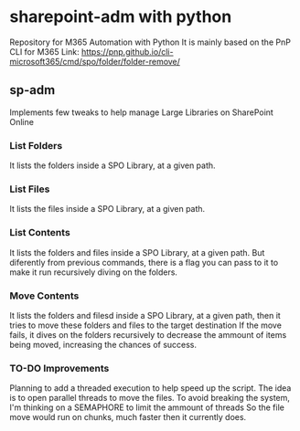 
# sharepoint-adm with python

Repository for M365 Automation with Python
It is mainly based on the PnP CLI for M365
Link: https://pnp.github.io/cli-microsoft365/cmd/spo/folder/folder-remove/

## sp-adm

 Implements few tweaks to help manage Large Libraries on SharePoint Online
 
### List Folders

 It lists the folders inside a SPO Library, at a given path.

### List Files

It lists the files inside a SPO Library, at a given path.

### List Contents

It lists the folders and files inside a SPO Library, at a given path.
But diferently from previous commands, there is a flag you can pass to it
to make it run recursively diving on the folders.

### Move Contents

It lists the folders and filesd inside a SPO Library, at a given path,
then it tries to move these folders and files to the target destination
If the move fails, it dives on the folders recursively to decrease the ammount of items
being moved, increasing the chances of success. 

### TO-DO Improvements
Planning to add a threaded execution to help speed up the script.
The idea is to open parallel threads to move the files.
To avoid breaking the system, I'm thinking on a SEMAPHORE to limit the ammount of threads
So the file move would run on chunks, much faster then it currently does.
